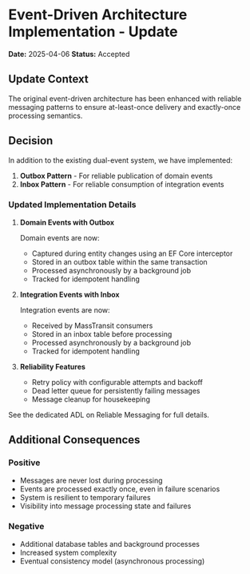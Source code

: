 # Event-Driven Architecture Implementation - Update

**Date:** 2025-04-06
**Status:** Accepted

## Update Context

The original event-driven architecture has been enhanced with reliable messaging patterns to ensure at-least-once delivery and exactly-once processing semantics.

## Decision

In addition to the existing dual-event system, we have implemented:

1. **Outbox Pattern** - For reliable publication of domain events
2. **Inbox Pattern** - For reliable consumption of integration events

### Updated Implementation Details

1. **Domain Events with Outbox**

   Domain events are now:
   - Captured during entity changes using an EF Core interceptor
   - Stored in an outbox table within the same transaction
   - Processed asynchronously by a background job
   - Tracked for idempotent handling

2. **Integration Events with Inbox**

   Integration events are now:
   - Received by MassTransit consumers 
   - Stored in an inbox table before processing
   - Processed asynchronously by a background job
   - Tracked for idempotent handling

3. **Reliability Features**

   - Retry policy with configurable attempts and backoff
   - Dead letter queue for persistently failing messages
   - Message cleanup for housekeeping

See the dedicated ADL on Reliable Messaging for full details.

## Additional Consequences

### Positive

- Messages are never lost during processing
- Events are processed exactly once, even in failure scenarios
- System is resilient to temporary failures
- Visibility into message processing state and failures

### Negative

- Additional database tables and background processes
- Increased system complexity 
- Eventual consistency model (asynchronous processing)